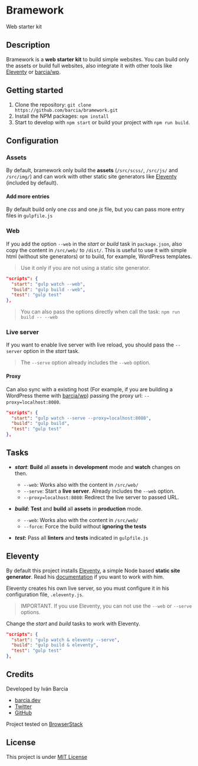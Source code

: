 # Bramework
Web starter kit

## Description
Bramework is a **web starter kit** to build simple websites. You can build only the assets or build full websites, also integrate it with other tools like [Eleventy](https://www.11ty.io) or [barcia/wp](https://github.com/barcia/wp).

## Getting started
1. Clone the repository: `git clone https://github.com/barcia/bramework.git`
2. Install the NPM packages: `npm install`
3. Start to develop with `npm start` or build your project with `npm run build`.

## Configuration
### Assets
By default, bramework only build the **assets** (`/src/scss/`, `/src/js/` and `/src/img/`) and can work with other static site generators like [Eleventy](https://www.11ty.io) (included by default).

#### Add more entries
By default build only one *css* and one *js* file, but you can pass more entry files in `gulpfile.js`


### Web
If you add the option `--web` in the *start* or *build* task in `package.json`, also copy the content in `/src/web/` to `/dist/`. This is useful to use it with simple html (without site generators) or to build, for example, WordPress templates.

> Use it only if you are not using a static site generator.

```json
"scripts": {
  "start": "gulp watch --web",
  "build": "gulp build --web",
  "test": "gulp test"
},
```

> You can also pass the options directly when call the task: `npm run build -- --web`

### Live server
If you want to enable live server with live reload, you should pass the `--server` option in the *start* task.

> The `--serve` option already includes the `--web` option.

#### Proxy
Can also sync with a existing host (For example, if you are building a WordPress theme with [barcia/wp](https://github.com/barcia/wp)) passing the proxy url: `--proxy=localhost:8080`.

```json
"scripts": {
  "start": "gulp watch --serve --proxy=localhost:8080",
  "build": "gulp build",
  "test": "gulp test"
},
```

## Tasks
* ***start***: **Build** all **assets** in **development** mode and **watch** changes on then.
  * `--web`: Works also with the content in `/src/web/`
  * `--serve`: Start a **live server**. Already includes the `--web` option.
  * `--proxy=localhost:8080`: Redirect the live server to passed URL.

* ***build*:** **Test** and **build** all **assets** in **production** mode.
  * `--web`: Works also with the content in `/src/web/`
  * `--force`: Force the build without **ignoring the tests**

* ***test*:** Pass all **linters** and **tests** indicated in `gulpfile.js`

## Eleventy
By default this project installs [Eleventy](https://www.11ty.io), a simple Node based **static site generator**. Read his [documentation](https://www.11ty.io/docs/) if you want to work with him.

Eleventy creates his own live server, so you must configure it in his configuration file, `.eleventy.js`.

> IMPORTANT. If you use Eleventy, you can not use the `--web` or `--serve` options.

Change the *start* and *build* tasks to work with Eleventy.

```json
"scripts": {
  "start": "gulp watch & eleventy --serve",
  "build": "gulp build & eleventy",
  "test": "gulp test"
},
```


## Credits
Developed by Iván Barcia
* [barcia.dev](https://barcia.dev)
* [Twitter](http://www.twitter.com/bartzia)
* [GitHub](http://www.github.com/barcia)

Project tested on [BrowserStack](https://www.browserstack.com/)



## License
This project is under [MIT License](https://github.com/barcia/bramework/blob/master/LICENSE)
